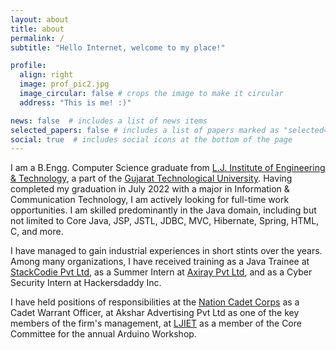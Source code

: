 ```yaml
---
layout: about
title: about
permalink: /
subtitle: "Hello Internet, welcome to my place!"

profile:
  align: right
  image: prof_pic2.jpg
  image_circular: false # crops the image to make it circular
  address: "This is me! :)"

news: false  # includes a list of news items
selected_papers: false # includes a list of papers marked as "selected={true}"
social: true  # includes social icons at the bottom of the page
---
```


I am a B.Engg. Computer Science graduate from [L.J. Institute of Engineering & Technology](https://www.ljku.edu.in/), a part of the [Gujarat Technological University](https://www.gtu.ac.in/). Having completed my graduation in July 2022 with a major in Information & Communication Technology, I am actively looking for full-time work opportunities. I am skilled predominantly in the Java domain, including but not limited to Core Java, JSP, JSTL, JDBC, MVC, Hibernate, Spring, HTML, C, and more.

I have managed to gain industrial experiences in short stints over the years. Among many organizations, I have received training as a Java Trainee at [StackCodie Pvt Ltd](https://www.stackcodie.com/), as a Summer Intern at [Axiray Pvt Ltd](http://axisray.in), and as a Cyber Security Intern at Hackersdaddy Inc.

I have held positions of responsibilities at the [Nation Cadet Corps](https://indiancc.nic.in/) as a Cadet Warrant Officer, at Akshar Advertising Pvt Ltd as one of the key members of the firm's management, at [LJIET](https://www.ljku.edu.in/) as a member of the Core Committee for the annual Arduino Workshop.
